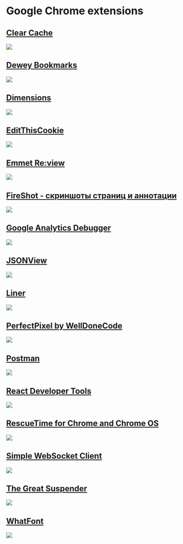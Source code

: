 # Google Chrome extensions
## <a target="_blank" href="https://chrome.google.com/webstore/detail/clear-cache/cppjkneekbjaeellbfkmgnhonkkjfpdn">Clear Cache</a><br>
<img src="https://lh3.googleusercontent.com/_rjlM_Wxz-9p1KkAr3DxWL9B7DM9ORLS62X2QVDTPt3QH9bCRzkJ4juYLXF4JEOtpNWdWiOmHg=w640-h400-e365"><br>

## <a target="_blank" href="https://chrome.google.com/webstore/detail/dewey-bookmarks/aahpfefkmihhdabllidnlipghcjgpkdm">Dewey Bookmarks</a><br>
<img src="https://lh3.googleusercontent.com/rUrgO3-97rM6ay3NpdMno9g0h6N9h8uTnnhLvRHF0RkYqoKO0fSOiX6mQfPQqKqwbUGS5iLQ=w640-h400-e365"><br>

## <a target="_blank" href="https://chrome.google.com/webstore/detail/dimensions/baocaagndhipibgklemoalmkljaimfdj">Dimensions</a><br>
<img src="https://lh3.googleusercontent.com/ceJflFysqTQjWuY0pnO7ab6OiBf-7uJdCJ_9EOL14pHIT7pECE-yi5fL9PUgNuQMNk3kAnhKNw=w640-h400-e365"><br>

## <a target="_blank" href="https://chrome.google.com/webstore/detail/editthiscookie/fngmhnnpilhplaeedifhccceomclgfbg">EditThisCookie</a><br>
<img src="https://lh3.googleusercontent.com/VVIOsZDmtHiIQ917UW--ZB06NFhYIt-z3Q5IQtg4wAkja2xpvFjJdfGqJxto78pEL1KUELhB=w640-h400-e365"><br>

## <a target="_blank" href="https://chrome.google.com/webstore/detail/emmet-review/epejoicbhllgiimigokgjdoijnpaphdp">Emmet Re:view</a><br>
<img src="https://lh3.googleusercontent.com/GKsVuxN37ALG5Xw3kDsECDywGh2kwjLYjE_Pkl2PDq564giblgvGZ7l8viLgw4NUzF403ZUOzQw=w640-h400-e365"><br>

## <a target="_blank" href="https://chrome.google.com/webstore/detail/take-webpage-screenshots/mcbpblocgmgfnpjjppndjkmgjaogfceg">FireShot - скриншоты страниц и аннотации</a><br>
<img src="https://lh3.googleusercontent.com/Wbq_HGWq8vKaDvboaQCKTVE1yfdl0f4pUEQ9cgMFdo80XvIG3uKAzlM8K-dQnkgrSfc3mR7m=w640-h400-e365"><br>

## <a target="_blank" href="https://chrome.google.com/webstore/detail/google-analytics-debugger/jnkmfdileelhofjcijamephohjechhna">Google Analytics Debugger</a><br>
<img src="https://lh3.googleusercontent.com/txT3ZUEahUZOmFU3AFAxOFC5GA2OtWcI95qNgdBay2uAPVMxgGOJNTSGjLHM0ncP3O5DjkzB5Ew=w640-h400-e365"><br>

## <a target="_blank" href="https://chrome.google.com/webstore/detail/jsonview/chklaanhfefbnpoihckbnefhakgolnmc">JSONView</a><br>
<img src="https://lh3.googleusercontent.com/pnjK_SSE5ZRVXmS3gWpKuJtqyKQRU2DjodecE_Pm4oZX_2IT2b4Db3hP5GgO7vticFOnLyqpyQ=w640-h400-e365"><br>

## <a target="_blank" href="https://chrome.google.com/webstore/detail/liner/amciopbgphikbcmaffbmmibnbpiokfic">Liner</a><br>
<img src="https://lh3.googleusercontent.com/U90i3gQGhup1ZS5ysJRqbUQaR2HTcxVMIX7lH2xVrPRmeIwb95czxJ0aMPhvG7b-WZBeGZfa=w640-h400-e365"><br>

## <a target="_blank" href="https://chrome.google.com/webstore/detail/perfectpixel-by-welldonec/dkaagdgjmgdmbnecmcefdhjekcoceebi">PerfectPixel by WellDoneCode</a><br>
<img src="https://lh3.googleusercontent.com/BEyiQtHAPVUAKRw8EPnir6fDwegM6FppJjRKVFg8V3IxooWpxH-RLi_O-WBxQgapb79wDJen4w=w640-h400-e365"><br>

## <a target="_blank" href="https://chrome.google.com/webstore/detail/postman/fhbjgbiflinjbdggehcddcbncdddomop">Postman</a><br>
<img src="https://lh3.googleusercontent.com/he6FhqnwdRBJAaULacb1d2i3gakZk1aEB6Yh7--TibEiIsd4iT3-lsm0_5i-z9YGCx4Cvw5vY7M=w640-h400-e365"><br>

## <a target="_blank" href="https://chrome.google.com/webstore/detail/react-developer-tools/fmkadmapgofadopljbjfkapdkoienihi">React Developer Tools</a><br>
<img src="https://lh3.googleusercontent.com/GjX6Q3_FVJfc0DqE2wiPKkgOfth6otzV-D7GV-wB6sH5_t1oodMaHOBLsYOLeydb85bKWu6X=w640-h400-e365"><br>

## <a target="_blank" href="https://chrome.google.com/webstore/detail/rescuetime-for-chrome-and/bdakmnplckeopfghnlpocafcepegjeap">RescueTime for Chrome and Chrome OS</a><br>
<img src="https://lh3.googleusercontent.com/HiaHxpkmlDn1T4D7sh9REe83jJn9bDxpBBetQ8SYGsDfaQlzBpOoJF0XWHSbqnlHX6OXrPestQ=w640-h400-e365"><br>

## <a target="_blank" href="https://chrome.google.com/webstore/detail/simple-websocket-client/pfdhoblngboilpfeibdedpjgfnlcodoo">Simple WebSocket Client</a><br>
<img src="https://lh3.googleusercontent.com/bEHoKg3ijfjaE8-RWTONDBZolc3tP2mLbyWanolCfLmpTHUyYPMSD5I4hKBfi81D2hVpVH_BfQ=w640-h400-e365"><br>

## <a target="_blank" href="https://chrome.google.com/webstore/detail/the-great-suspender/klbibkeccnjlkjkiokjodocebajanakg">The Great Suspender</a><br>
<img src="https://lh3.googleusercontent.com/gFOtoB_ZoFuh3n6364ssa53cJEVXbPIULyp8uFosQJzla6VqTtF2sNJwDdBN9QW0F5eCz2Qg=w640-h400-e365"><br>

## <a target="_blank" href="https://chrome.google.com/webstore/detail/whatfont/jabopobgcpjmedljpbcaablpmlmfcogm">WhatFont</a><br>
<img src="https://lh3.googleusercontent.com/7aorAms5qRbG_LVLWyW5PAuZiSHoSYA2Ce1VQrh35HxZOn9CAgfgsig_vS06P50ULN_9iohb=w640-h400-e365"><br>
